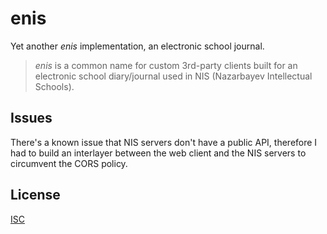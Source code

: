 # enis

Yet another *enis* implementation, an electronic school journal. 

> *enis* is a common name for custom 3rd-party clients built for an electronic school diary/journal used in NIS (Nazarbayev Intellectual Schools).

## Issues

There's a known issue that NIS servers don't have a public API, therefore I had to build an interlayer between the web client and the NIS servers to circumvent the CORS policy.

## License

[ISC](https://choosealicense.com/licenses/isc) 

